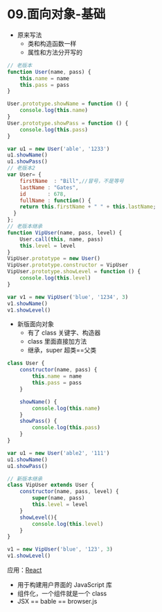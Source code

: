 # 09.面向对象-基础

* 原来写法
  * 类和构造函数一样
  * 属性和方法分开写的

```javascript
// 老版本
function User(name, pass) {
    this.name = name
    this.pass = pass
}

User.prototype.showName = function () {
    console.log(this.name)
}
User.prototype.showPass = function () {
    console.log(this.pass)
}

var u1 = new User('able', '1233')
u1.showName()
u1.showPass()
// 老版本2
var User= {
    firstName  : "Bill",//冒号，不是等号
    lastName : "Gates",
    id       : 678,
    fullName : function() {
    return this.firstName + " " + this.lastName;
  }
};
// 老版本继承
function VipUser(name, pass, level) {
    User.call(this, name, pass)
    this.level = level
}
VipUser.prototype = new User()
VipUser.prototype.constructor = VipUser
VipUser.prototype.showLevel = function () {
    console.log(this.level)
}

var v1 = new VipUser('blue', '1234', 3)
v1.showName()
v1.showLevel()
```

* 新版面向对象
  * 有了 class 关键字、构造器
  * class 里面直接加方法
  * 继承，super 超类==父类

```javascript
class User {
    constructor(name, pass) {
        this.name = name
        this.pass = pass
    }

    showName() {
        console.log(this.name)
    }
    showPass() {
        console.log(this.pass)
    }
}

var u1 = new User('able2', '111')
u1.showName()
u1.showPass()

// 新版本继承
class VipUser extends User {
    constructor(name, pass, level) {
        super(name, pass)
        this.level = level
    }
    showLevel(){
        console.log(this.level)
    }
}

v1 = new VipUser('blue', '123', 3)
v1.showLevel()
```

应用：[React](https://www.reactjscn.com/)

* 用于构建用户界面的 JavaScript 库
* 组件化，一个组件就是一个 class
* JSX == bable == browser.js

